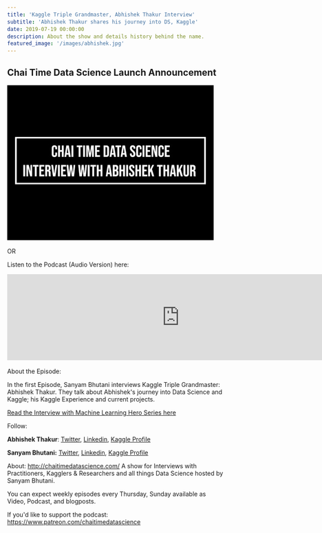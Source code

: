 ```yaml
---
title: 'Kaggle Triple Grandmaster, Abhishek Thakur Interview'
subtitle: 'Abhishek Thakur shares his journey into DS, Kaggle'
date: 2019-07-19 00:00:00
description: About the show and details history behind the name.
featured_image: '/images/abhishek.jpg'
---
```


## Chai Time Data Science Launch Announcement

[![Launch Announcement](/images/abhishek.jpg)](https://www.youtube.com/watch?v=vMtORPcjDn8&feature=youtu.be)

OR 

Listen to the Podcast (Audio Version) here: 
<iframe src="https://anchor.fm/chaitimedatascience/embed" height="200px" width="800px" frameborder="0" scrolling="no"></iframe>

About the Episode:

In the first Episode, Sanyam Bhutani interviews Kaggle Triple Grandmaster: Abhishek Thakur. They talk about Abhishek's journey into Data Science and Kaggle; his Kaggle Experience and current projects. 

[Read the Interview with Machine Learning Hero Series here](https://medium.com/dsnet/interviews-with-machine-learning-heroes-ad9358385278)


Follow:

**Abhishek Thakur**: 
[Twitter](https://twitter.com/abhi1thakur), [Linkedin](https://www.linkedin.com/in/abhisvnit/), [Kaggle Profile](https://www.kaggle.com/abhishek)

**Sanyam Bhutani:**
[Twitter](https://twitter.com/bhutanisanyam1), [Linkedin](https://www.linkedin.com/in/sanyambhutani/), [Kaggle Profile](https://www.kaggle.com/init27/)

About:
http://chaitimedatascience.com/
A show for Interviews with Practitioners, Kagglers & Researchers and all things Data Science hosted by Sanyam Bhutani. 

You can expect weekly episodes every Thursday, Sunday available as Video, Podcast, and blogposts.

If you'd like to support the podcast: https://www.patreon.com/chaitimedatascience
